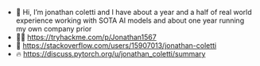 - 👋 Hi, I’m jonathan coletti and I have about a year and a half of real world experience working with SOTA AI models and about one year running my own company prior
- 🕵️‍♂️ https://tryhackme.com/p/Jonathan1567
- 💬 https://stackoverflow.com/users/15907013/jonathan-coletti
- 🔥 https://discuss.pytorch.org/u/jonathan_coletti/summary
